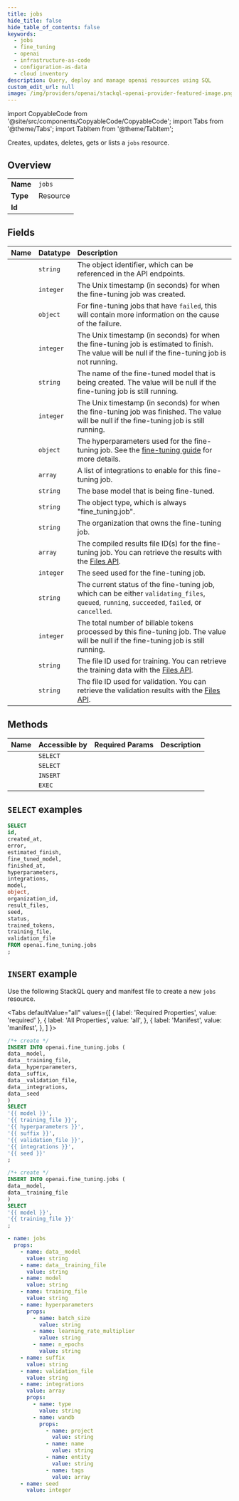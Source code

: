```yaml
---
title: jobs
hide_title: false
hide_table_of_contents: false
keywords:
  - jobs
  - fine_tuning
  - openai
  - infrastructure-as-code
  - configuration-as-data
  - cloud inventory
description: Query, deploy and manage openai resources using SQL
custom_edit_url: null
image: /img/providers/openai/stackql-openai-provider-featured-image.png
---
```


import CopyableCode from '@site/src/components/CopyableCode/CopyableCode';
import Tabs from '@theme/Tabs';
import TabItem from '@theme/TabItem';

Creates, updates, deletes, gets or lists a <code>jobs</code> resource.

## Overview
<table><tbody>
<tr><td><b>Name</b></td><td><code>jobs</code></td></tr>
<tr><td><b>Type</b></td><td>Resource</td></tr>
<tr><td><b>Id</b></td><td><CopyableCode code="openai.fine_tuning.jobs" /></td></tr>
</tbody></table>

## Fields
| Name | Datatype | Description |
|:-----|:---------|:------------|
| <CopyableCode code="id" /> | `string` | The object identifier, which can be referenced in the API endpoints. |
| <CopyableCode code="created_at" /> | `integer` | The Unix timestamp (in seconds) for when the fine-tuning job was created. |
| <CopyableCode code="error" /> | `object` | For fine-tuning jobs that have `failed`, this will contain more information on the cause of the failure. |
| <CopyableCode code="estimated_finish" /> | `integer` | The Unix timestamp (in seconds) for when the fine-tuning job is estimated to finish. The value will be null if the fine-tuning job is not running. |
| <CopyableCode code="fine_tuned_model" /> | `string` | The name of the fine-tuned model that is being created. The value will be null if the fine-tuning job is still running. |
| <CopyableCode code="finished_at" /> | `integer` | The Unix timestamp (in seconds) for when the fine-tuning job was finished. The value will be null if the fine-tuning job is still running. |
| <CopyableCode code="hyperparameters" /> | `object` | The hyperparameters used for the fine-tuning job. See the [fine-tuning guide](/docs/guides/fine-tuning) for more details. |
| <CopyableCode code="integrations" /> | `array` | A list of integrations to enable for this fine-tuning job. |
| <CopyableCode code="model" /> | `string` | The base model that is being fine-tuned. |
| <CopyableCode code="object" /> | `string` | The object type, which is always "fine_tuning.job". |
| <CopyableCode code="organization_id" /> | `string` | The organization that owns the fine-tuning job. |
| <CopyableCode code="result_files" /> | `array` | The compiled results file ID(s) for the fine-tuning job. You can retrieve the results with the [Files API](/docs/api-reference/files/retrieve-contents). |
| <CopyableCode code="seed" /> | `integer` | The seed used for the fine-tuning job. |
| <CopyableCode code="status" /> | `string` | The current status of the fine-tuning job, which can be either `validating_files`, `queued`, `running`, `succeeded`, `failed`, or `cancelled`. |
| <CopyableCode code="trained_tokens" /> | `integer` | The total number of billable tokens processed by this fine-tuning job. The value will be null if the fine-tuning job is still running. |
| <CopyableCode code="training_file" /> | `string` | The file ID used for training. You can retrieve the training data with the [Files API](/docs/api-reference/files/retrieve-contents). |
| <CopyableCode code="validation_file" /> | `string` | The file ID used for validation. You can retrieve the validation results with the [Files API](/docs/api-reference/files/retrieve-contents). |

## Methods
| Name | Accessible by | Required Params | Description |
|:-----|:--------------|:----------------|:------------|
| <CopyableCode code="list_paginated_fine_tuning_jobs" /> | `SELECT` | <CopyableCode code="" /> |  |
| <CopyableCode code="retrieve_fine_tuning_job" /> | `SELECT` | <CopyableCode code="fine_tuning_job_id" /> |  |
| <CopyableCode code="create_fine_tuning_job" /> | `INSERT` | <CopyableCode code="data__model, data__training_file" /> |  |
| <CopyableCode code="cancel_fine_tuning_job" /> | `EXEC` | <CopyableCode code="fine_tuning_job_id" /> |  |

## `SELECT` examples




```sql
SELECT
id,
created_at,
error,
estimated_finish,
fine_tuned_model,
finished_at,
hyperparameters,
integrations,
model,
object,
organization_id,
result_files,
seed,
status,
trained_tokens,
training_file,
validation_file
FROM openai.fine_tuning.jobs
;
```
## `INSERT` example

Use the following StackQL query and manifest file to create a new <code>jobs</code> resource.

<Tabs
    defaultValue="all"
    values={[
        { label: 'Required Properties', value: 'required' },
        { label: 'All Properties', value: 'all', },
        { label: 'Manifest', value: 'manifest', },
    ]
}>
<TabItem value="all">

```sql
/*+ create */
INSERT INTO openai.fine_tuning.jobs (
data__model,
data__training_file,
data__hyperparameters,
data__suffix,
data__validation_file,
data__integrations,
data__seed
)
SELECT 
'{{ model }}',
'{{ training_file }}',
'{{ hyperparameters }}',
'{{ suffix }}',
'{{ validation_file }}',
'{{ integrations }}',
'{{ seed }}'
;
```
</TabItem>

<TabItem value="required">

```sql
/*+ create */
INSERT INTO openai.fine_tuning.jobs (
data__model,
data__training_file
)
SELECT 
'{{ model }}',
'{{ training_file }}'
;
```
</TabItem>

<TabItem value="manifest">

```yaml
- name: jobs
  props:
    - name: data__model
      value: string
    - name: data__training_file
      value: string
    - name: model
      value: string
    - name: training_file
      value: string
    - name: hyperparameters
      props:
        - name: batch_size
          value: string
        - name: learning_rate_multiplier
          value: string
        - name: n_epochs
          value: string
    - name: suffix
      value: string
    - name: validation_file
      value: string
    - name: integrations
      value: array
      props:
        - name: type
          value: string
        - name: wandb
          props:
            - name: project
              value: string
            - name: name
              value: string
            - name: entity
              value: string
            - name: tags
              value: array
    - name: seed
      value: integer

```
</TabItem>
</Tabs>
